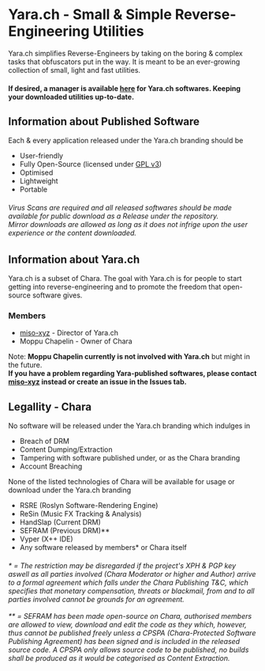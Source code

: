 # Yara.ch - Small & Simple Reverse-Engineering Utilities
Yara.ch simplifies Reverse-Engineers by taking on the boring & complex tasks that obfuscators put in the way. It is meant to be an ever-growing collection of small, light and fast utilities.

<h4>If desired, a manager is available <a href="">here</a> for Yara.ch softwares. Keeping your downloaded utilities up-to-date.

## Information about Published Software
Each & every application released under the Yara.ch branding should be
- User-friendly
- Fully Open-Source (licensed under <a href="https://choosealicense.com/licenses/gpl-3.0/">GPL v3</a>)
- Optimised
- Lightweight
- Portable

<h6>Virus Scans are required and all released softwares should be made available for public download as a Release under the repository.</br> Mirror downloads are allowed as long as it does not infrige upon the user experience or the content downloaded.</h6>

## Information about Yara.ch
Yara.ch is a subset of Chara. The goal with Yara.ch is for people to start getting into reverse-engineering and to promote the freedom that open-source software gives.

### Members
- <a href="https://github.com/miso-xyz">miso-xyz</a> - Director of Yara.ch
- Moppu Chapelin - Owner of Chara

Note: **Moppu Chapelin currently is not involved with Yara.ch** but might in the future.</br>**If you have a problem regarding Yara-published softwares, please contact <a href="https://github.com/miso-xyz">miso-xyz</a> instead or create an issue in the Issues tab.**

## Legallity - Chara

No software will be released under the Yara.ch branding which indulges in
- Breach of DRM
- Content Dumping/Extraction
- Tampering with software published under, or as the Chara branding
- Account Breaching

None of the listed technologies of Chara will be available for usage or download under the Yara.ch branding
- RSRE (Roslyn Software-Rendering Engine)
- ReSin (Music FX Tracking & Analysis)
- HandSlap (Current DRM)
- SEFRAM (Previous DRM)**
- Vyper (X++ IDE)
- Any software released by members* or Chara itself

<h6>
* = The restriction may be disregarded if the project's XPH & PGP key aswell as all parties involved (Chara Moderator or higher and Author) arrive to a formal agreement which falls under the Chara Publishing T&C, which specifies that monetary compensation, threats or blackmail, from and to all parties involved cannot be grounds for an agreement.</br></br>
** = SEFRAM has been made open-source on Chara, authorised members are allowed to view, download and edit the code as they which, however, thus cannot be published freely unless a CPSPA (Chara-Protected Software Publishing Agreement) has been signed and is included in the released source code. A CPSPA only allows source code to be published, no builds shall be produced as it would be categorised as Content Extraction.
</h6>
